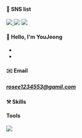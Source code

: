 #### 💙 SNS list
<a href="https://hu-studyrecord.tistory.com/" target="_blank"><img src="https://img.shields.io/badge/Blog-84A8AD?style=flat-square&logo=Tistory&logoColor=white"/> </a><a href="https://blog.naver.com/rosee12345/" target="_blank"><img src="https://img.shields.io/badge/Blog-03C75A?style=flat-square&logo=Naver&logoColor=white"/></a> </a><a href="https://jeong-sys.github.io/" target="_blank"><img src="https://img.shields.io/badge/Blog-181717?style=flat-square&logo=GitHub&logoColor=white"/></a> 

#### 🪪 Hello, I'm YouJeong
- 
- 

#### ✉️ Email
##### rosee1234553@gamil.com

#### ⚒️ Skills

#### Tools

<img src="https://img.shields.io/badge/아이콘내용-바탕색?style=flat&logo=로고이름&logoColor=white"/>


<!--
**jeong-sys/jeong-sys** is a ✨ _special_ ✨ repository because its `README.md` (this file) appears on your GitHub profile.

Here are some ideas to get you started:

- 🔭 I’m currently working on ...
- 🌱 I’m currently learning ...
- 👯 I’m looking to collaborate on ...
- 🤔 I’m looking for help with ...
- 💬 Ask me about ...
- 📫 How to reach me: ...
- 😄 Pronouns: ...
- ⚡ Fun fact: ...
-->

</div>
